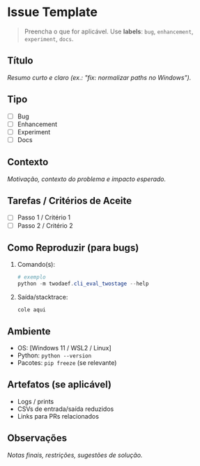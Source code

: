# Issue Template

> Preencha o que for aplicável. Use **labels**: `bug`, `enhancement`, `experiment`, `docs`.

## Título
_Resumo curto e claro (ex.: "fix: normalizar paths no Windows")._

## Tipo
- [ ] Bug
- [ ] Enhancement
- [ ] Experiment
- [ ] Docs

## Contexto
_Motivação, contexto do problema e impacto esperado._

## Tarefas / Critérios de Aceite
- [ ] Passo 1 / Critério 1
- [ ] Passo 2 / Critério 2

## Como Reproduzir (para bugs)
1. Comando(s):
   ```powershell
   # exemplo
   python -m twodaef.cli_eval_twostage --help
   ```
2. Saída/stacktrace:
   ```
   cole aqui
   ```

## Ambiente
- OS: [Windows 11 / WSL2 / Linux]
- Python: `python --version`
- Pacotes: `pip freeze` (se relevante)

## Artefatos (se aplicável)
- Logs / prints
- CSVs de entrada/saída reduzidos
- Links para PRs relacionados

## Observações
_Notas finais, restrições, sugestões de solução._
